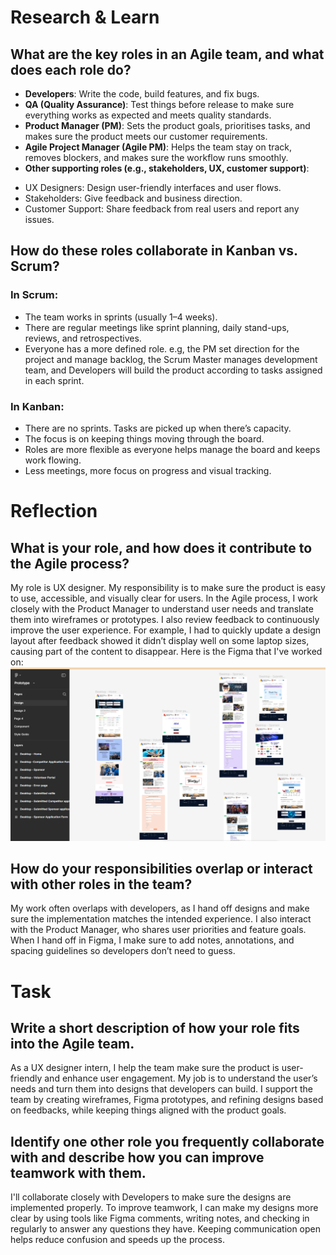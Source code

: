 # Research & Learn

## What are the key roles in an Agile team, and what does each role do?
- **Developers**: Write the code, build features, and fix bugs.
- **QA (Quality Assurance)**: Test things before release to make sure everything works as expected and meets quality standards.
- **Product Manager (PM)**: Sets the product goals, prioritises tasks, and makes sure the product meets our customer requirements.
- **Agile Project Manager (Agile PM)**: Helps the team stay on track, removes blockers, and makes sure the workflow runs smoothly.
- **Other supporting roles (e.g., stakeholders, UX, customer support)**:
 + UX Designers: Design user-friendly interfaces and user flows.
 + Stakeholders: Give feedback and business direction.
 + Customer Support: Share feedback from real users and report any issues.

## How do these roles collaborate in Kanban vs. Scrum?
### In Scrum:
- The team works in sprints (usually 1–4 weeks).
- There are regular meetings like sprint planning, daily stand-ups, reviews, and retrospectives.
- Everyone has a more defined role. e.g, the PM set direction for the project and manage backlog, the Scrum Master manages development team, and Developers will build the product according to tasks assigned in each sprint.

### In Kanban:
- There are no sprints. Tasks are picked up when there’s capacity. 
- The focus is on keeping things moving through the board.
- Roles are more flexible as everyone helps manage the board and keeps work flowing.
- Less meetings, more focus on progress and visual tracking.

#  Reflection

## What is your role, and how does it contribute to the Agile process?
My role is UX designer. My responsibility is to make sure the product is easy to use, accessible, and visually clear for users. In the Agile process, I work closely with the Product Manager to understand user needs and translate them into wireframes or prototypes. I also review feedback to continuously improve the user experience. For example, I had to quickly update a design layout after feedback showed it didn’t display well on some laptop sizes, causing part of the content to disappear.
Here is the Figma that I've worked on:
![alt text](image-1.png)
## How do your responsibilities overlap or interact with other roles in the team?
My work often overlaps with developers, as I hand off designs and make sure the implementation matches the intended experience. I also interact with the Product Manager, who shares user priorities and feature goals. When I hand off in Figma, I make sure to add notes, annotations, and spacing guidelines so developers don’t need to guess. 

# Task

## Write a short description of how your role fits into the Agile team.
As a UX designer intern, I help the team make sure the product is user-friendly and enhance user engagement. My job is to understand the user’s needs and turn them into designs that developers can build. I support the team by creating wireframes, Figma prototypes, and refining designs based on feedbacks, while keeping things aligned with the product goals.

## Identify one other role you frequently collaborate with and describe how you can improve teamwork with them.
I'll collaborate closely with Developers to make sure the designs are implemented properly. To improve teamwork, I can make my designs more clear by using tools like Figma comments, writing notes, and checking in regularly to answer any questions they have. Keeping communication open helps reduce confusion and speeds up the process. 

